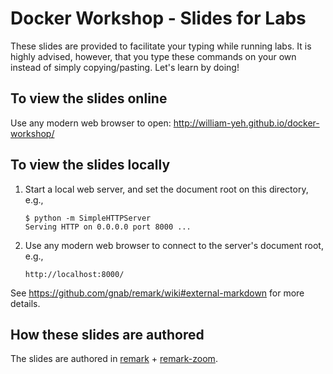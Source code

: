 Docker Workshop - Slides for Labs
===

These slides are provided to facilitate your typing while running labs.  It is highly advised, however, that you type these commands on your own instead of simply copying/pasting.  Let's learn by doing!



## To view the slides online

Use any modern web browser to open: http://william-yeh.github.io/docker-workshop/


## To view the slides locally

1. Start a local web server, and set the document root on this directory, e.g.,

   ```
   $ python -m SimpleHTTPServer
   Serving HTTP on 0.0.0.0 port 8000 ...
   ```

2. Use any modern web browser to connect to the server's document root, e.g.,

   ```
   http://localhost:8000/
   ```

See https://github.com/gnab/remark/wiki#external-markdown for more details.


## How these slides are authored

The slides are authored in [remark](https://github.com/gnab/remark) + [remark-zoom](https://github.com/William-Yeh/remark-zoom).
